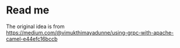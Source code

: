 # Read me 

The original idea is from  
https://medium.com/@vimukthimayadunne/using-grpc-with-apache-camel-e44efc16bccb


